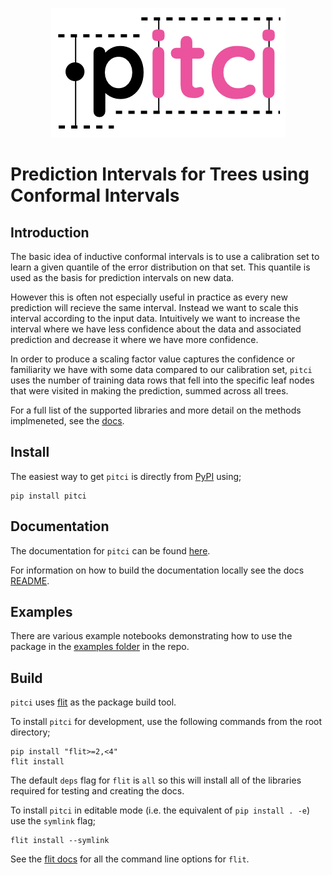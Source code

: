 <p align="center">
  <img src="https://github.com/richardangell/pitci/raw/master/logo.png">
</p>

# Prediction Intervals for Trees using Conformal Intervals

## Introduction

The basic idea of inductive conformal intervals is to use a calibration set to learn a given quantile of the error distribution on that set. This quantile is used as the basis for prediction intervals on new data.

However this is often not especially useful in practice as every new prediction will recieve the same interval. Instead we want to scale this interval according to the input data. Intuitively we want to increase the interval where we have less confidence about the data and associated prediction and decrease it where we have more confidence.

In order to produce a scaling factor value captures the confidence or familiarity we have with some data compared to our calibration set, `pitci` uses the number of training data rows that fell into the specific leaf nodes that were visited in making the prediction, summed across all trees. 

For a full list of the supported libraries and more detail on the methods implmeneted, see the [docs](https://pitci.readthedocs.io/en/latest/quick-start.html#external-library-support).

## Install

The easiest way to get `pitci` is directly from [PyPI](https://pypi.org/project/pitci/) using;

```
pip install pitci
```

## Documentation

The documentation for `pitci` can be found [here](https://pitci.readthedocs.io/en/latest/).

For information on how to build the documentation locally see the docs [README](https://github.com/richardangell/pitci/tree/master/docs).

## Examples

There are various example notebooks demonstrating how to use the package in the [examples folder](https://github.com/richardangell/pitci/tree/master/examples) in the repo.


## Build

`pitci` uses [flit](https://flit.readthedocs.io/en/latest/index.html) as the package build tool. 

To install `pitci` for development, use the following commands from the root directory;

```
pip install "flit>=2,<4"
flit install
```

The default `deps` flag for `flit` is `all` so this will install all of the libraries required for testing and creating the docs.

To install `pitci` in editable mode (i.e. the equivalent of `pip install . -e`) use the `symlink` flag;

```
flit install --symlink
```

See the [flit docs](https://flit.readthedocs.io/en/latest/cmdline.html#) for all the command line options for `flit`.

